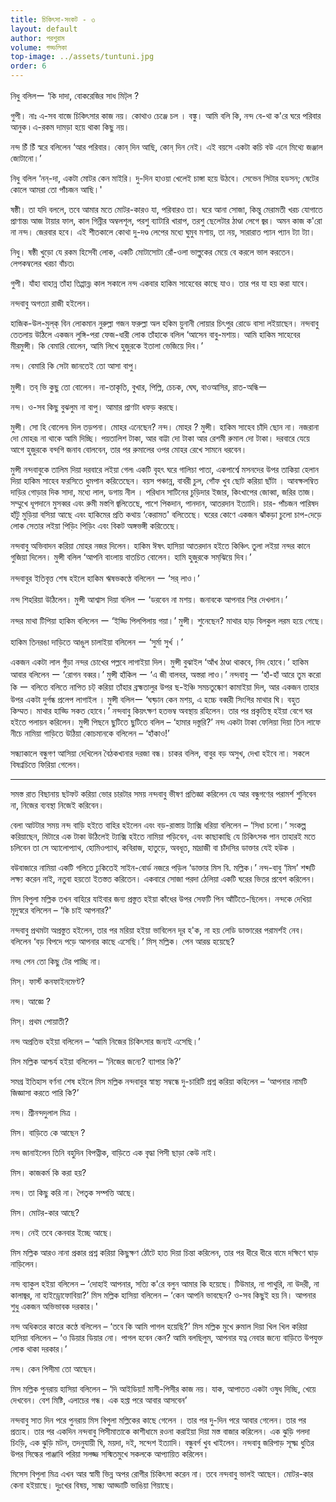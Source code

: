 ```yaml
---
title: চিকিৎসা-সংকট - ৩
layout: default
author: পরশুরাম
volume: গড্ডলিকা
top-image: ../assets/tuntuni.jpg
order: 6
---
```



নিধু বলিলー ‘কি দাদা, বোকরেজির সাধ মিট্‌ল ? 

গুপী। নাঃ এ-সব বাজে চিকিৎসার কাজ নয়। কোথাও চেঞ্জে চল । 
বঙ্কু।  আমি বলি কি, নন্দ বে-থা ক'রে ঘরে পরিবার আনুক ৷ এ-রকম দামড়া হয়ে থাকা কিছু নয়। 

নন্দ চিঁ চিঁ স্বরে বলিলেন ‘আর পরিবার। কোন্ দিন আছি, কোন্ দিন নেই। এই বয়সে একটা কচি বউ এনে মিথ্যে জঞ্জাল জোটানো।’ 

নিধু বলিল ‘নন্-দা, একটা মোটর কেন মাইরি। দু-দিন হাওয়া খেলেই চাঙ্গা হয়ে উঠবে। সেভেন সিটার হডসন; ষেটের কোলে আমরা তো পাঁচজন আছি।'
 
ষষ্ঠী। তা যদি বললে, তবে আমার মতে মোটর-কারও যা, পরিবারও তা। ঘরে আনা সোজা, কিন্তু মেরামতী খরচ যোগাতে প্রাণান্ত৷ আজ টায়ার ফাল, কাল  গিন্নীর অম্বলশূল, পরশু ব্যাটারি খারাপ, তরশু ছেলেটার ঠাণ্ডা লেগে জ্বর। অমন কাজ ক'রো না নন্দ। জেরবার হবে। এই শীতকালে কোথা দু-দণ্ড লেপের মধ্যে ঘুমুব মশায়, তা নয়, সারারাত প্যান প্যান ট্যা ট্যা। 

নিধু। ষষ্ঠী খুড়ো যে রকম হিসেবী লোক, একটি মোটাসোটা রোঁ-ওলা ভাল্লুকের মেয়ে বে করলে ভাল করতেন। লেপকম্বলের খরচা বাঁচত৷ 

গুপী। যাঁহা বাহান্ন তাঁহা তিপ্পান্ন৷ কাল সকালে নন্দ একবার হাকিম সাহেবের কাছে যাও। তার পর যা হয় করা যাবে। 

নন্দবাবু অগত্যা রাজী হইলেন ৷ 

হাজিক-উল-মুল্‌ক্‌ বিন লোকমান নুরুল্লা গজন ফরুল্লা অল হকিম য়ুনানী লোয়ার চিৎপুর রোডে বাসা লইয়াছেন। নন্দবাবু তেতলায় উঠিলে একজন লুঙ্গি-পরা ফেজ-ধারী লোক তাঁহাকে বলিল ‘আসেন বাবু-মশায়। আমি হাকিম সাহেবের মীরমুন্সী। কি বেমারি বোলেন, আমি লিখে হুজুরকে ইতালা ভেজিয়ে দিব।’ 

নন্দ। বেমারি কি সেটা জানতেই তো আসা বাপু। 

মুন্সী। তব্ ভি কুছু তো বোলেন। না-তাকৃতি, বুখার, পিল্লি, চেচক, ঘেঘ, বাওআসির, রাত-অন্ধিー
 
নন্দ। ও-সব কিছু বুঝলুম না বাপু। আমার প্রাণটা ধফড় করছে। 

মুন্সী। সো হি বোলেন৷ দিল তড়পনা। মোহর এনেছেন? 
নন্দ। মোহর ? 
মুন্সী। হাকিম সাহেব চাঁদি ছোন না। নজরানা দো মোহর৷ না থাকে আমি দিচ্ছি। পয়তালিশ টাকা, আর বাট্টা দো টাকা আর রেশমী রুমাল দো টাকা। দরবারে যেয়ে আগে হুজুরকে বন্দগি জনাব বোলবেন, তার পর রুমালের ওপর মোহর রেখে সামনে ধরবেন। 

মুন্সী নন্দবাবুকে তালিম দিয়া দরবারে লইয়া গেল৷ একটি বৃহৎ ঘরে গালিচা পাতা, একপার্শ্বে মসনদের উপর তাকিয়া হেলান দিয়া হাকিম সাহেব ফরসিতে ধুমপান করিতেছেন। বয়স পঞ্চান্ন, বাবরী চুল, গোঁফ খুব ছোট করিয়া ছাঁটা । আবক্ষলম্বিত দাড়ির গোড়ার দিক সাদা, মধ্যে লাল, ডগায় নীল । পরিধান সাটিনের চুড়িদার ইজার, কিংখাপের জোব্বা, জরির তাজ। সম্মুখে ধূপদানে মুসব্বর এবং রুমী মস্তগি জ্বলিতেছে, পাশে পিকদান, পানদান, আতরদান ইত্যাদি। চার- পাঁচজন পারিষদ হাঁটু মুড়িয়া বসিয়া আছে এবং হাকিমের প্রতি কথায় ‘কেরামত' বলিতেছে। ঘরের কোণে একজন ঝাঁকড়া চুলো চাপ-দেড়ে লোক সেতার লইয়া পিড়িং পিড়িং এবং বিকট অঙ্গভঙ্গী করিতেছে।
 
নন্দবাবু অভিবাদন করিয়া মোহর নজর দিলেন। হাকিম ঈষৎ হাসিয়া আতরদান হইতে কিঞ্চিৎ তুলা লইয়া নন্দর কানে গুজিয়া দিলেন। মুন্সী বলিল ‘আপনি বাংলায় বাতচিত বোলেন। হামি হুজুরকে সম্‌ঝিয়ে দিব।’ 

নন্দবাবুর ইতিবৃত্ত শেষ হইলে হাকিম ঋষভকণ্ঠে বলিলেন ー ‘সর্ লাও।’ 

নন্দ শিহরিয়া উঠিলেন। মুন্সী আশ্বাস দিয়া বলিল ー ‘ডরবেন না মশয়। জনাবকে আপনার শির দেখলান।’


নন্দর মাথা টিপিয়া হাকিম বলিলেন ー ‘ইড্ডি পিলপিলায় গয়া।’ 
মুন্সী। শুনেছেন? মাথার হাড় বিলকুল লরম হয়ে গেছে। 

হাকিম তিনরঙা দাড়িতে আঙুল চালাইয়া বলিলেন ー ‘সুর্মা সুর্খ ।’ 

একজন একটা লাল গুঁড়া নন্দর চোখের পল্লবে লাগাইয়া দিল। মুন্সী বুঝাইল ‘আঁখ ঠাণ্ডা থাকবে, নিদ হোবে।’ হাকিম আবার বলিলেন ー ‘রোগন বব্বর।’ মুন্সী হাঁকিল ー ‘এ জী বালবর, অস্তরা লাও।’ 
নন্দবাবু ー ‘হাঁ-হাঁ আরে তুম করো কি ー বলিতে বলিতে নাপিত চট্‌ করিয়া তাঁহার ব্রহ্মতালুর উপর ছ-ইঞ্চি সমচতুষ্কোণ কামাইয়া দিল, আর একজন তাহার উপর একটা দুর্গন্ধ প্রলেপ লাগাইল । মুন্সী বলিলー ‘ঘব্ড়ান কেন মশয়, এ হচ্চে বব্বরী সিংগির মাথার ঘি। বহুত কিম্মত। মাথার হাড্ডি সকত হোবে।’
নন্দবাবু কিয়ৎক্ষণ হতভম্ব অবস্থায় রহিলেন। তার পর প্রকৃতিস্থ হইয়া বেগে ঘর হইতে পলায়ন করিলেন। মুন্সী পিছনে ছুটিতে ছুটিতে বলিল – ‘হামার দস্তুরি?’ নন্দ একটা টাকা ফেলিয়া দিয়া তিন লাফে নীচে নামিয়া গাড়িতে উঠিয়া কোচমানকে বলিলেন – ‘হাঁকাও!’
 
সন্ধ্যাকালে বন্ধুগণ আসিয়া দেখিলেন বৈঠকখানার দরজা বন্ধ। চাকর বলিল, বাবুর বড় অসুখ, দেখা হইবে না। সকলে বিষণ্নচিত্তে ফিরিয়া গেলেন। 

***
সমস্ত রাত বিছানায় ছটফট করিয়া ভোর চারটার সময় নন্দবাবু ভীষণ প্রতিজ্ঞা করিলেন যে আর বন্ধুগণের পরামর্শ শুনিবেন না, নিজের ব্যবস্থা নিজেই করিবেন। 

বেলা আটটার সময় নন্দ বাড়ি হইতে বাহির হইলেন এবং বড়-রাস্তায় ট্যাক্সি ধরিয়া বলিলেন – ‘সিধা চলো।’ সংকল্প করিয়াছেন, মিটারে এক টাকা উঠিলেই ট্যাক্সি হইতে নামিয়া পড়িবেন, এবং কাছাকাছি যে চিকিৎসক পান তাহারই মতে চলিবেন তা সে অ্যালোপ্যাথ, হোমিওপ্যাথ, কবিরাজ, হাতুড়ে, অবধূত, মাদ্ৰাজী বা চাঁদসির ডাক্তার যেই হউক । 

বউবাজারে নামিয়া একটি গলিতে ঢুকিতেই সাইন-বোর্ড নজরে পড়িল ‘ডাক্তার মিস বি. মল্লিক।’ নন্দ-বাবু ‘মিস’ শব্দটি লক্ষ্য করেন নাই, নতুবা হয়তো ইতস্তত করিতেন। একবারে সোজা পরদা ঠেলিয়া একটি ঘরের ভিতর প্রবেশ করিলেন।
 
মিস বিপুলা মল্লিক তখন বাহিরে যাইবার জন্য প্রস্তুত হইয়া কাঁধের উপর সেফটি পিন আঁটিতে-ছিলেন। নন্দকে দেখিয়া মৃদুস্বরে বলিলেন – ‘কি চাই আপনার?' 

নন্দবাবু প্রথমটা অপ্রস্তুত হইলেন, তার পর মরিয়া হইয়া ভাবিলেন 
দূর হ'ক, না হয় লেডি ডাক্তারের পরামর্শই নেব। বলিলেন ‘বড় বিপদে পড়ে আপনার কাছে এসেছি।’ 
মিস্ মল্লিক। পেন আরম্ভ হয়েছে? 

নন্দ৷ পেন তো কিছু টের পাচ্ছি না। 

মিস্। ফার্স্ট কনফাইনমেণ্ট?
 
নন্দ। আজ্ঞে ? 

মিস্। প্রথম পোয়াতী?
 
নন্দ অপ্রতিভ হইয়া বলিলেন – ‘আমি নিজের চিকিৎসার জন্যই এসেছি।’

মিস মল্লিক আশ্চর্য হইয়া বলিলেন – ‘নিজের জন্যে? ব্যাপার কি?’ 

সমগ্র ইতিহাস বর্ণনা শেষ হইলে মিস মল্লিক নন্দবাবুর স্বাস্থ্য সম্বন্ধে দু-চারিটি প্রশ্ন করিয়া কহিলেন – ‘আপনার নামটি জিজ্ঞাসা করতে পারি কি?’
 
নন্দ। শ্রীনন্দদুলাল মিত্র । 

মিস। বাড়িতে কে আছেন ? 

নন্দ জানাইলেন তিনি বহুদিন বিপত্নীক, বাড়িতে এক বৃদ্ধা পিসী ছাড়া কেউ নাই ৷ 

মিস। কাজকর্ম কি করা হয়? 

নন্দ। তা কিছু করি না। পৈতৃক সম্পত্তি আছে। 

মিস। মোটর-কার আছে? 

নন্দ। নেই তবে কেনবার ইচ্ছে আছে। 

মিস মল্লিক আরও নানা প্রকার প্রশ্ন করিয়া কিছুক্ষণ ঠোঁটে হাত দিয়া চিন্তা করিলেন, তার পর ধীরে ধীরে বামে দক্ষিণে ঘাড় নাড়িলেন। 

নন্দ ব্যাকুল হইয়া বলিলেন – ‘দোহাই আপনার, সত্যি ক'রে বলুন আমার কি হয়েছে। টিউমার, না পাথুরি, না উদরী, না কালাজ্বর, না হাইড্রোফোবিয়া?’
মিস মল্লিক হাসিয়া বলিলেন – ‘কেন আপনি ভাবছেন? ও-সব কিছুই হয় নি। আপনার শুধু একজন অভিভাবক দরকার।'
 
নন্দ অধিকতর কাতর কণ্ঠে বলিলেন – ‘তবে কি আমি পাগল হয়েছি?’
মিস মল্লিক মুখে রুমাল দিয়া খিল খিল করিয়া হাসিয়া বলিলেন – ‘ও ডিয়ার ডিয়ার নো। পাগল হবেন কেন? আমি বলছিলুম, আপনার যত্ন নেবার জন্যে বাড়িতে উপযুক্ত লোক থাকা দরকার।’
 
নন্দ। কেন পিসীমা তো আছেন।
 
মিস মল্লিক পুনরায় হাসিয়া বলিলেন – ‘দি আইডিয়া! মাসী-পিসীর কাজ নয়। যাক, আপাতত একটা ওষুধ দিচ্ছি, খেয়ে দেখবেন। বেশ মিষ্টি, এলাচের গন্ধ। এক হপ্তা পরে আবার আসবেন’

নন্দবাবু সাত দিন পরে পুনরায় মিস বিপুলা মল্লিকের কাছে গেলেন । তার পর দু-দিন পরে আবার গেলেন।  তার পর প্রত্যহ।  তার পর একদিন নন্দবাবু পিসীমাতাকে কাশীধামে রওনা করাইয়া দিয়া মস্ত বাজার করিলেন। এক ঝুড়ি গলদা চিংড়ি, এক ঝুড়ি মটন, তদনুযায়ী ঘি, ময়দা, দই, সন্দেশ ইত্যাদি। বন্ধুবর্গ খুব খাইলেন। নন্দবাবু জরিপাড় সূক্ষ্ম ধুতির উপর সিল্কের পাঞ্জাবি পরিয়া সলজ্জ সস্মিতমুখে সকলকে আপ্যায়িত করিলেন। 

মিসেস বিপুলা মিত্র এখন আর স্বামী ভিন্ন অপর রোগীর চিকিৎসা করেন না। তবে নন্দবাবু ভালই আছেন। মোটর-কার কেনা হইয়াছে। দুঃখের বিষয়, সান্ধ্য আড্ডাটি ভাঙিয়া গিয়াছে।
